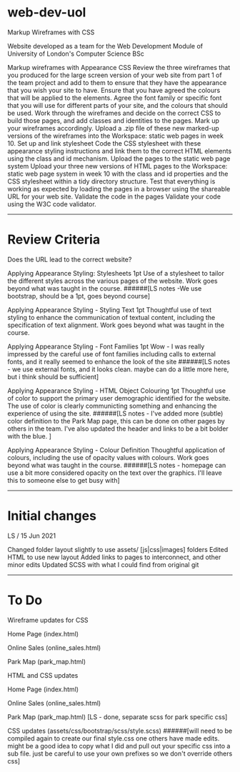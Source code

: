 # web-dev-uol
Markup Wireframes with CSS


Website developed as a team for the Web Development Module of University of London's Computer Science BSc

Markup wireframes with Appearance CSS
Review the three wireframes that you produced for the large screen version of your web site from part 1 of the team project and add to them to ensure that they have the appearance that you wish your site to have. Ensure that you have agreed the colours that will be applied to the elements. Agree the font family or specific font that you will use for different parts of your site, and the colours that should be used.
Work through the wireframes and decide on the correct CSS to build those pages, and add classes and identities to the pages. Mark up your wireframes accordingly. Upload a .zip file of these new marked-up versions of the wireframes into the Workspace: static web pages in week 10.
Set up and link stylesheet
Code the CSS stylesheet with these appearance styling instructions and link them to the correct HTML elements using the class and id mechanism.
Upload the pages to the static web page system
Upload your three new versions of HTML pages to the Workspace: static web page system in week 10 with the class and id properties and the CSS stylesheet within a tidy directory structure. Test that everything is working as expected by loading the pages in a browser using the shareable URL for your web site.
Validate the code in the pages
Validate your code using the W3C code validator.


---------

# Review Criteria
Does the URL lead to the correct website?

Applying Appearance Styling: Stylesheets  1pt
Use of a stylesheet to tailor the different styles across the various pages of the website.
Work goes beyond what was taught in the course.
######[LS notes -We use bootstrap, should be a 1pt, goes beyond course]

 
Applying Appearance Styling - Styling Text 1pt
Thoughtful use of text styling to enhance the communication of textual content, including the specification of text alignment. Work goes beyond what was taught in the course.  

Applying Appearance Styling - Font Families 1pt
Wow - I was really impressed by the careful use of font families including calls to external fonts, and it really seemed to enhance the look of the site
######[LS notes - we use external fonts, and it looks clean. maybe can do a little more here, but i think should be sufficient]

Applying Appearance Styling - HTML Object Colouring 1pt
Thoughtful use of color to support the primary user demographic identified for the website.
The use of color is clearly communicting something and enhancing the experience of using the site.
######[LS notes - I've added more (subtle) color definition to the Park Map page, this can be done on other pages by others in the team.
I've also updated the header and links to be a bit bolder with the blue. ]

Applying Appearance Styling - Colour Definition
Thoughtful application of colours, including the use of opacity values with colours.
Work goes beyond what was taught in the course.
######[LS notes - homepage can use a bit more considered opacity on the text over the graphics. I'll leave this to someone else to get busy with]


---------

# Initial changes 

LS / 15 Jun 2021

Changed folder layout slightly to use assets/ [js|css|images] folders
Edited HTML to use new layout
Added links to pages to interconnect, and other minor edits
Updated SCSS with what I could find from original git


---------

# To Do

Wireframe updates for CSS

Home Page (index.html)

Online Sales (online_sales.html)

Park Map (park_map.html)


HTML and CSS updates 

Home Page (index.html)

Online Sales (online_sales.html) 

Park Map (park_map.html)  [LS - done, separate scss for park specific css]

CSS updates (assets/css/bootstrap/scss/style.scss) 
######[will need to be compiled again to create our final style.css one others have made edits.  might be a good idea to copy what I did and pull out your specific css into a sub file.  just be careful to use your own prefixes so we don't override others css]



